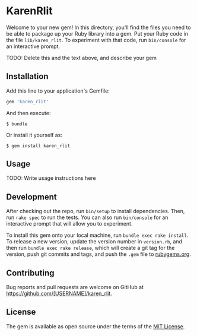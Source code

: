 # KarenRlit

Welcome to your new gem! In this directory, you'll find the files you need to be able to package up your Ruby library into a gem. Put your Ruby code in the file `lib/karen_rlit`. To experiment with that code, run `bin/console` for an interactive prompt.

TODO: Delete this and the text above, and describe your gem

## Installation

Add this line to your application's Gemfile:

```ruby
gem 'karen_rlit'
```

And then execute:

    $ bundle

Or install it yourself as:

    $ gem install karen_rlit

## Usage

TODO: Write usage instructions here

## Development

After checking out the repo, run `bin/setup` to install dependencies. Then, run `rake spec` to run the tests. You can also run `bin/console` for an interactive prompt that will allow you to experiment.

To install this gem onto your local machine, run `bundle exec rake install`. To release a new version, update the version number in `version.rb`, and then run `bundle exec rake release`, which will create a git tag for the version, push git commits and tags, and push the `.gem` file to [rubygems.org](https://rubygems.org).

## Contributing

Bug reports and pull requests are welcome on GitHub at https://github.com/[USERNAME]/karen_rlit.

## License

The gem is available as open source under the terms of the [MIT License](https://opensource.org/licenses/MIT).
